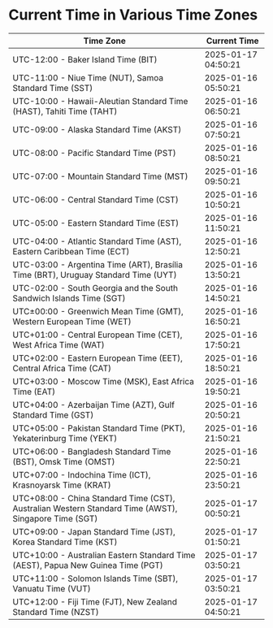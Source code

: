 # Current Time in Various Time Zones

| Time Zone | Current Time |
|-----------|--------------|
| UTC-12:00 - Baker Island Time (BIT) | 2025-01-17 04:50:21 |
| UTC-11:00 - Niue Time (NUT), Samoa Standard Time (SST) | 2025-01-16 05:50:21 |
| UTC-10:00 - Hawaii-Aleutian Standard Time (HAST), Tahiti Time (TAHT) | 2025-01-16 06:50:21 |
| UTC-09:00 - Alaska Standard Time (AKST) | 2025-01-16 07:50:21 |
| UTC-08:00 - Pacific Standard Time (PST) | 2025-01-16 08:50:21 |
| UTC-07:00 - Mountain Standard Time (MST) | 2025-01-16 09:50:21 |
| UTC-06:00 - Central Standard Time (CST) | 2025-01-16 10:50:21 |
| UTC-05:00 - Eastern Standard Time (EST) | 2025-01-16 11:50:21 |
| UTC-04:00 - Atlantic Standard Time (AST), Eastern Caribbean Time (ECT) | 2025-01-16 12:50:21 |
| UTC-03:00 - Argentina Time (ART), Brasília Time (BRT), Uruguay Standard Time (UYT) | 2025-01-16 13:50:21 |
| UTC-02:00 - South Georgia and the South Sandwich Islands Time (SGT) | 2025-01-16 14:50:21 |
| UTC±00:00 - Greenwich Mean Time (GMT), Western European Time (WET) | 2025-01-16 16:50:21 |
| UTC+01:00 - Central European Time (CET), West Africa Time (WAT) | 2025-01-16 17:50:21 |
| UTC+02:00 - Eastern European Time (EET), Central Africa Time (CAT) | 2025-01-16 18:50:21 |
| UTC+03:00 - Moscow Time (MSK), East Africa Time (EAT) | 2025-01-16 19:50:21 |
| UTC+04:00 - Azerbaijan Time (AZT), Gulf Standard Time (GST) | 2025-01-16 20:50:21 |
| UTC+05:00 - Pakistan Standard Time (PKT), Yekaterinburg Time (YEKT) | 2025-01-16 21:50:21 |
| UTC+06:00 - Bangladesh Standard Time (BST), Omsk Time (OMST) | 2025-01-16 22:50:21 |
| UTC+07:00 - Indochina Time (ICT), Krasnoyarsk Time (KRAT) | 2025-01-16 23:50:21 |
| UTC+08:00 - China Standard Time (CST), Australian Western Standard Time (AWST), Singapore Time (SGT) | 2025-01-17 00:50:21 |
| UTC+09:00 - Japan Standard Time (JST), Korea Standard Time (KST) | 2025-01-17 01:50:21 |
| UTC+10:00 - Australian Eastern Standard Time (AEST), Papua New Guinea Time (PGT) | 2025-01-17 03:50:21 |
| UTC+11:00 - Solomon Islands Time (SBT), Vanuatu Time (VUT) | 2025-01-17 03:50:21 |
| UTC+12:00 - Fiji Time (FJT), New Zealand Standard Time (NZST) | 2025-01-17 04:50:21 |
